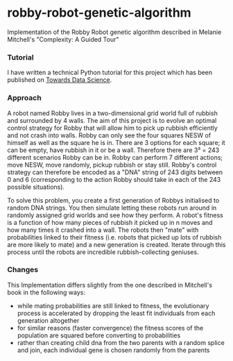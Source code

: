 # robby-robot-genetic-algorithm
Implementation of the Robby Robot genetic algorithm described in Melanie Mitchell's "Complexity: A Guided Tour"

### Tutorial
I have written a technical Python tutorial for this project which has been published on [Towards Data Science](https://towardsdatascience.com/optimising-a-rubbish-collection-strategy-with-genetic-algorithms-ccf1f4d56c4f).

### Approach
A robot named Robby lives in a two-dimensional grid world full of rubbish and surrounded by 4 walls. The aim of this project is to evolve an optimal control strategy for Robby that will allow him to pick up rubbish efficiently and not crash into walls. Robby can only see the four squares NESW of himself as well as the square he is in. There are 3 options for each square; it can be empty, have rubbish in it or be a wall. Therefore there are 3⁵ = 243 different scenarios Robby can be in. Robby can perform 7 different actions; move NESW, move randomly, pickup rubbish or stay still. Robby's control strategy can therefore be encoded as a "DNA" string of 243 digits between 0 and 6 (corresponding to the action Robby should take in each of the 243 possible situations).

To solve this problem, you create a first generation of Robbys initialised to random DNA strings. You then simulate letting these robots run around in randomly assigned grid worlds and see how they perform. A robot's fitness is a function of how many pieces of rubbish it picked up in n moves and how many times it crashed into a wall. The robots then "mate" with probabilities linked to their fitness (i.e. robots that picked up lots of rubbish are more likely to mate) and a new generation is created. Iterate through this process until the robots are incredible rubbish-collecting geniuses.

### Changes
This Implementation differs slightly from the one described in Mitchell's book in the following ways:
* while mating probabilities are still linked to fitness, the evolutionary process is accelerated by dropping the least fit individuals from each generation altogether
* for similar reasons (faster convergence) the fitness scores of the population are squared before converting to probabilities
* rather than creating child dna from the two parents with a random splice and join, each individual gene is chosen randomly from the parents
